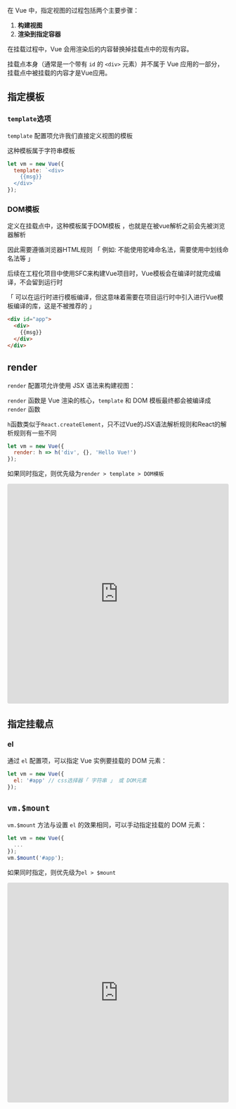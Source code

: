 在 Vue 中，指定视图的过程包括两个主要步骤：

1. **构建视图**
2. **渲染到指定容器**

在挂载过程中，Vue 会用渲染后的内容替换掉挂载点中的现有内容。

挂载点本身（通常是一个带有 `id` 的 `<div>` 元素）并不属于 Vue 应用的一部分，挂载点中被挂载的内容才是Vue应用。



## 指定模板

### `template`选项

`template` 配置项允许我们直接定义视图的模板

这种模板属于字符串模板

```js
let vm = new Vue({
  template: `<div>
    {{msg}}
  </div>`
});
```



### DOM模板

定义在挂载点中，这种模板属于DOM模板 ，也就是在被vue解析之前会先被浏览器解析

因此需要遵循浏览器HTML规则 「 例如: 不能使用驼峰命名法，需要使用中划线命名法等 」

后续在工程化项目中使用SFC来构建Vue项目时，Vue模板会在编译时就完成编译，不会留到运行时

「 可以在运行时进行模板编译，但这意味着需要在项目运行时中引入进行Vue模板编译的库，这是不被推荐的 」

```html
<div id="app">
  <div>
    {{msg}}
  </div>
</div>
```



## render

`render` 配置项允许使用 JSX 语法来构建视图：

`render` 函数是 Vue 渲染的核心，`template` 和 DOM 模板最终都会被编译成 `render` 函数

`h`函数类似于`React.createElement`，只不过Vue的JSX语法解析规则和React的解析规则有一些不同

```javascript
let vm = new Vue({
  render: h => h('div', {}, 'Hello Vue!')
});
```



如果同时指定，则优先级为`render > template > DOM模板`



<iframe src="https://codesandbox.io/embed/l373y3?view=editor+%2B+preview&module=%2Findex.html"
     style="width:100%; height: 500px; border:0; border-radius: 4px; overflow:hidden;"
     title="Vue Template Priority"
     allow="accelerometer; ambient-light-sensor; camera; encrypted-media; geolocation; gyroscope; hid; microphone; midi; payment; usb; vr; xr-spatial-tracking"
     sandbox="allow-forms allow-modals allow-popups allow-presentation allow-same-origin allow-scripts"
   ></iframe>



## 指定挂载点

### el

通过 `el` 配置项，可以指定 Vue 实例要挂载的 DOM 元素：

```javascript
let vm = new Vue({
  el: '#app' // css选择器「 字符串 」 或 DOM元素
});
```



## `vm.$mount`

`vm.$mount` 方法与设置 `el` 的效果相同，可以手动指定挂载的 DOM 元素：

```javascript
let vm = new Vue({
  ...
});
vm.$mount('#app');
```



如果同时指定，则优先级为`el > $mount`

<iframe src="https://codesandbox.io/embed/26jrrt?view=editor+%2B+preview&module=%2Findex.html&hidenavigation=1"
     style="width:100%; height: 500px; border:0; border-radius: 4px; overflow:hidden;"
     title="Vue 挂载优先级"
     allow="accelerometer; ambient-light-sensor; camera; encrypted-media; geolocation; gyroscope; hid; microphone; midi; payment; usb; vr; xr-spatial-tracking"
     sandbox="allow-forms allow-modals allow-popups allow-presentation allow-same-origin allow-scripts"
   ></iframe>


